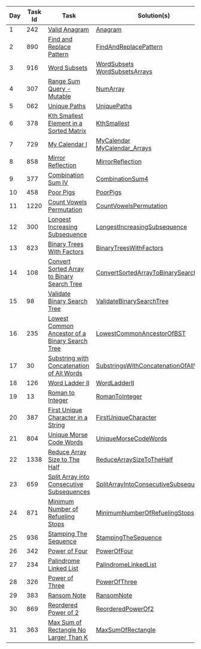 | Day | Task Id | Task                                                                                                                            | Solution(s)                                                                                                                   |
|-----|---------|---------------------------------------------------------------------------------------------------------------------------------|-------------------------------------------------------------------------------------------------------------------------------|
| 1   | 242     | [Valid Anagram](https://leetcode.com/problems/valid-anagram/)                                                                   | [Anagram](src/main/java/day_001/Anagram.java)                                                                                 |
| 2   | 890     | [Find and Replace Pattern](https://leetcode.com/problems/find-and-replace-pattern/)                                             | [FindAndReplacePattern](src/main/java/day_002/FindAndReplacePattern.java)                                                     |
| 3   | 916     | [Word Subsets](https://leetcode.com/problems/word-subsets/)                                                                     | [WordSubsets](src/main/java/day_003/WordSubsets.java) <br/> [WordSubsetsArrays](src/main/java/day_003/WordSubsetsArrays.java) |
| 4   | 307     | [Range Sum Query - Mutable](https://leetcode.com/problems/range-sum-query-mutable/)                                             | [NumArray](src/main/java/day_004/NumArray.java)                                                                               |
| 5   | 062     | [Unique Paths](https://leetcode.com/problems/unique-paths/)                                                                     | [UniquePaths](src/main/java/day_005/UniquePaths.java)                                                                         |
| 6   | 378     | [Kth Smallest Element in a Sorted Matrix](https://leetcode.com/problems/kth-smallest-element-in-a-sorted-matrix/)               | [KthSmallest](src/main/java/day_006/KthSmallest.java)                                                                         |
| 7   | 729     | [My Calendar I](https://leetcode.com/problems/my-calendar-i/)                                                                   | [MyCalendar](src/main/java/day_007/MyCalendar.java) <br/> [MyCalendar_Arrays](src/main/java/day_007/MyCalendar_Arrays.java)   |
| 8   | 858     | [Mirror Reflection](https://leetcode.com/problems/mirror-reflection/)                                                           | [MirrorReflection](src/main/java/day_008/MirrorReflection.java)                                                               |
| 9   | 377     | [Combination Sum IV](https://leetcode.com/problems/combination-sum-iv)                                                          | [CombinationSum4](src/main/java/day_009/CombinationSum4.java)                                                                 |
| 10  | 458     | [Poor Pigs](https://leetcode.com/problems/poor-pigs/)                                                                           | [PoorPigs](src/main/java/day_010/PoorPigs.java)                                                                               |
| 11  | 1220    | [Count Vowels Permutation](https://leetcode.com/problems/count-vowels-permutation/)                                             | [CountVowelsPermutation](src/main/java/day_011/CountVowelsPermutation.java)                                                   |
| 12  | 300     | [Longest Increasing Subsequence](https://leetcode.com/problems/longest-increasing-subsequence/)                                 | [LongestIncreasingSubsequence](src/main/java/day_012/LongestIncreasingSubsequence.java)                                       |
| 13  | 823     | [Binary Trees With Factors](https://leetcode.com/problems/binary-trees-with-factors/)                                           | [BinaryTreesWithFactors](src/main/java/day_013/BinaryTreesWithFactors.java)                                                   |
| 14  | 108     | [Convert Sorted Array to Binary Search Tree](https://leetcode.com/problems/convert-sorted-array-to-binary-search-tree/)         | [ConvertSortedArrayToBinarySearchTree](src/main/java/day_014/ConvertSortedArrayToBinarySearchTree.java)                       |
| 15  | 98      | [Validate Binary Search Tree](https://leetcode.com/problems/validate-binary-search-tree/)                                       | [ValidateBinarySearchTree](src/main/java/day_015/ValidateBinarySearchTree.java)                                               |
| 16  | 235     | [Lowest Common Ancestor of a Binary Search Tree](https://leetcode.com/problems/lowest-common-ancestor-of-a-binary-search-tree/) | [LowestCommonAncestorOfBST](src/main/java/day_016/LowestCommonAncestorOfBST.java)                                             |
| 17  | 30      | [Substring with Concatenation of All Words](https://leetcode.com/problems/substring-with-concatenation-of-all-words/) | [SubstringsWithConcatenationOfAllWords](src/main/java/day_017/SubstringsWithConcatenationOfAllWords.java)                                             |
| 18  | 126      | [Word Ladder II](https://leetcode.com/problems/word-ladder-ii/) | [WordLadderII](src/main/java/day_018/WordLadderII.java)                                             |
| 19  | 13      | [Roman to Integer](https://leetcode.com/problems/roman-to-integer/) | [RomanToInteger](src/main/java/day_019/RomanToInteger.java)                                             |
| 20  | 387      | [First Unique Character in a String](https://leetcode.com/problems/first-unique-character-in-a-string/) | [FirstUniqueCharacter](src/main/java/day_020/FirstUniqueCharacter.java)                                             |
| 21  | 804      | [Unique Morse Code Words](https://leetcode.com/problems/unique-morse-code-words/) | [UniqueMorseCodeWords](src/main/java/day_021/UniqueMorseCodeWords.java)                                             |
| 22  | 1338      | [Reduce Array Size to The Half](https://leetcode.com/problems/reduce-array-size-to-the-half/) | [ReduceArraySizeToTheHalf](src/main/java/day_022/ReduceArraySizeToTheHalf.java)                                             |
| 23  | 659      | [Split Array into Consecutive Subsequences](https://leetcode.com/problems/split-array-into-consecutive-subsequences/) | [SplitArrayIntoConsecutiveSubsequences](src/main/java/day_023/SplitArrayIntoConsecutiveSubsequences.java)                                             |
| 24  | 871      | [Minimum Number of Refueling Stops](https://leetcode.com/problems/minimum-number-of-refueling-stops/) | [MinimumNumberOfRefuelingStops](src/main/java/day_024/MinimumNumberOfRefuelingStops.java)                                             |
| 25  | 936      | [Stamping The Sequence](https://leetcode.com/problems/stamping-the-sequence/) | [StampingTheSequence](src/main/java/day_025/StampingTheSequence.java)                                             |
| 26  | 342      | [Power of Four](https://leetcode.com/problems/power-of-four/) | [PowerOfFour](src/main/java/day_026/PowerOfFour.java)                                             |
| 27  | 234      | [Palindrome Linked List](https://leetcode.com/problems/palindrome-linked-list/) | [PalindromeLinkedList](src/main/java/day_027/PalindromeLinkedList.java)                                             |
| 28  | 326      | [Power of Three](https://leetcode.com/problems/power-of-three/) | [PowerOfThree](src/main/java/day_028/PowerOfThree.java)                                             |
| 29  | 383      | [Ransom Note](https://leetcode.com/problems/ransom-note/) | [RansomNote](src/main/java/day_029/RansomNote.java)                                             |
| 30  | 869      | [Reordered Power of 2](https://leetcode.com/problems/reordered-power-of-2/) | [ReorderedPowerOf2](src/main/java/day_030/ReorderedPowerOf2.java)                                             |
| 31  | 363      | [Max Sum of Rectangle No Larger Than K](https://leetcode.com/problems/max-sum-of-rectangle-no-larger-than-k/) | [MaxSumOfRectangle](src/main/java/day_031/MaxSumOfRectangle.java)                                             |

